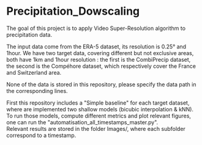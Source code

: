 # Precipitation_Dowscaling

The goal of this project is to apply Video Super-Resolution algorithm to precipitation data.

The input data come from the ERA-5 dataset, its resolution is 0.25° and 1hour.
We have two target data, covering different but not exclusive areas, both have 1km and 1hour resolution : the first is the CombiPrecip dataset, the second is the Compéhore dataset, which respectively cover the France and Switzerland area.

None of the data is stored in this repository, please specify the data path in the corresponding lines.


First this repository includes a "Simple baseline" for each target dataset, where are implemented two shallow models (bicubic interpolation & kNN). To run those models, compute different metrics and plot relevant figures, one can run the "automatisation_all_timestamps_master.py". <br>
Relevant results are stored in the folder Images/, where each subfolder correspond to a timestamp. 